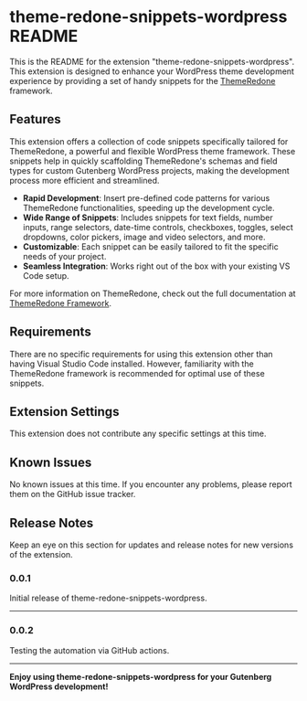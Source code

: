# theme-redone-snippets-wordpress README

This is the README for the extension "theme-redone-snippets-wordpress". This extension is designed to enhance your WordPress theme development experience by providing a set of handy snippets for the [ThemeRedone](https://webredone.com/theme-redone) framework.

## Features

This extension offers a collection of code snippets specifically tailored for ThemeRedone, a powerful and flexible WordPress theme framework. These snippets help in quickly scaffolding ThemeRedone's schemas and field types for custom Gutenberg WordPress projects, making the development process more efficient and streamlined.

- **Rapid Development**: Insert pre-defined code patterns for various ThemeRedone functionalities, speeding up the development cycle.
- **Wide Range of Snippets**: Includes snippets for text fields, number inputs, range selectors, date-time controls, checkboxes, toggles, select dropdowns, color pickers, image and video selectors, and more.
- **Customizable**: Each snippet can be easily tailored to fit the specific needs of your project.
- **Seamless Integration**: Works right out of the box with your existing VS Code setup.

For more information on ThemeRedone, check out the full documentation at [ThemeRedone Framework](https://webredone.com/theme-redone).

## Requirements

There are no specific requirements for using this extension other than having Visual Studio Code installed. However, familiarity with the ThemeRedone framework is recommended for optimal use of these snippets.

## Extension Settings

This extension does not contribute any specific settings at this time.

## Known Issues

No known issues at this time. If you encounter any problems, please report them on the GitHub issue tracker.

## Release Notes

Keep an eye on this section for updates and release notes for new versions of the extension.

### 0.0.1

Initial release of theme-redone-snippets-wordpress.

---

### 0.0.2

Testing the automation via GitHub actions.

---

**Enjoy using theme-redone-snippets-wordpress for your Gutenberg WordPress development!**
